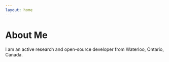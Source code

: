 ```yaml
---
layout: home
---
```

# About Me

I am an active research and open-source developer from Waterloo, Ontario, Canada.
